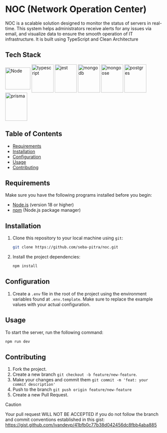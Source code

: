 # NOC (Network Operation Center)

<p >
   NOC is a scalable solution designed to monitor the status of servers in real-time. 
   This system helps administrators receive alerts for any issues via email, 
   and visualize data to ensure the smooth operation of IT infrastructure.
   It is built using TypeScript and Clean Architecture
</p>

## Tech Stack

<div align="start">
  <img align="center" alt="Node" height="70" width="80" src="https://cdn.jsdelivr.net/gh/devicons/devicon/icons/nodejs/nodejs-original-wordmark.svg" />
  <img align="center" alt="typescript" height="90" width="70" src="https://cdn.jsdelivr.net/gh/devicons/devicon@latest/icons/typescript/typescript-original.svg" />
  <img align="center" alt="jest" height="90" width="70"  src="https://cdn.jsdelivr.net/gh/devicons/devicon@latest/icons/jest/jest-plain.svg" />
  <img align="center" alt="mongodb" height="90" width="70" src="https://cdn.jsdelivr.net/gh/devicons/devicon@latest/icons/mongodb/mongodb-original-wordmark.svg" />
  <img align="center" alt="mongoose" height="90" width="70" src="https://cdn.jsdelivr.net/gh/devicons/devicon@latest/icons/mongoose/mongoose-original-wordmark.svg">
  <img align="center" alt="postgres" height="90" width="70" src="https://cdn.jsdelivr.net/gh/devicons/devicon@latest/icons/postgresql/postgresql-original.svg" />
  <img align="center" alt="prisma" height="90" width="70" src="https://cdn.jsdelivr.net/gh/devicons/devicon@latest/icons/prisma/prisma-original.svg" />
</div>

## Table of Contents

- [Requirements](#requirements)
- [Installation](#installation)
- [Configuration](#configuration)
- [Usage](#usage)
- [Contributing](#contributing)

## Requirements

Make sure you have the following programs installed before you begin:

- [Node.js](https://nodejs.org/) (version 18 or higher)
- [npm](https://www.npmjs.com/) (Node.js package manager)

## Installation

1. Clone this repository to your local machine using `git`:

   ```bash
   git clone https://github.com/seba-pitra/noc.git
   ```

2. Install the project dependencies:

   ```bash
   npm install
   ```

## Configuration

1. Create a `.env` file in the root of the project using the environment variables found at `.env.template`.
   Make sure to replace the example values with your actual configuration.

## Usage

To start the server, run the following command:

```bash
npm run dev
```

## Contributing

1. Fork the project.
2. Create a new branch `git checkout -b feature/new-feature`.
3. Make your changes and commit them `git commit -m 'feat: your commit description'`
4. Push to the branch `git push origin feature/new-feature`
5. Create a new Pull Request.

> [!CAUTION]
> Your pull request WILL NOT BE ACCEPTED if you do not follow the branch and commit conventions established in this gist: https://gist.github.com/ivandevp/41bfb0c77b38d042456dc8fbb4aba885
